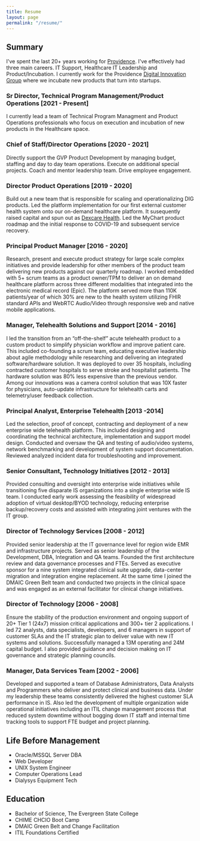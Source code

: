 ```yaml
---
title: Resume
layout: page
permalink: "/resume/"
---
```

## Summary
I've spent the last 20+ years working for [Providence](https://providence.org).  I've effectively had three main careers.  IT Support, Healthcare IT Leadership and Product/Incubation.  I currently work for the Providence [Digital Innovation Group](https://www.providence-dig.org/) where we incubate new products that turn into startups.
### Sr Director, Technical Program Management/Product Operations [2021 - Present]
I currently lead a team of Technical Program Managment and Product Operations professionals who focus on execution and incubation of new products in the Healthcare space.
### Chief of Staff/Director Operations [2020 - 2021]
Directly support the GVP Product Development by managing budget, staffing and day to day team operations.  Execute on additional special projects.  Coach and mentor leadership team.  Drive employee engagement.  
### Director Product Operations [2019 - 2020]
Build out a new team that is responsible for scaling and operationalizing DIG products.  Led the platform implementation for our first external customer health system onto our on-demand healthcare platform.  It susequently raised capital and spun out as [Dexcare Health](https://www.dexcarehealth.com/).  Led the MyChart product roadmap and the initial response to COVID-19 and subsequent service recovery.  
### Principal Product Manager [2016 - 2020]
Research, present and execute product strategy for large scale complex initiatives and provide leadership for other members of the product team delivering new products against our quarterly roadmap.  I worked embedded with 5+ scrum teams as a product owner/TPM to deliver an on demand healthcare platform across three different modalities that integrated into the electronic medical record (Epic).  The platform served more than 110K patients/year of which 30% are new to the health system utilizing FHIR standard APIs and WebRTC Audio/Video through responsive web and native mobile applications.
### Manager, Telehealth Solutions and Support [2014 - 2016]
I led the transition from an “off-the-shelf” acute telehealth product to a custom product to simplify physician workflow and improve patient care.  This included co-founding a scrum team, educating executive leadership about agile methodology while researching and delivering an integrated software/hardware solution.  It was deployed to over 35 hospitals, including contracted customer hospitals to serve stroke and hospitalist patients.  The hardware solution was 80% less expensive than the previous vendor.  Among our innovations was a camera control solution that was 10X faster for physicians, auto-update infrastructure for telehealth carts and telemetry/user feedback collection.
### Principal Analyst, Enterprise Telehealth [2013 -2014]
Led the selection, proof of concept, contracting and deployment of a new enterprise wide telehealth platform.  This included designing and coordinating the technical architecture, implementation and support model design.  Conducted and oversaw the QA and testing of audio/video systems, network benchmarking and development of system support documentation.  Reviewed analyzed incident data for troubleshooting and improvement.  
### Senior Consultant, Technology Initiatives [2012 - 2013]
Provided consulting and oversight into enterprise wide initiatives while transitioning five disparate IS organizations into a single enterprise wide IS team.  I conducted early work assessing the feasibility of widespread adoption of virtual desktop/BYOD technology, reducing enterprise backup/recovery costs and assisted with integrating joint ventures with the IT group.
### Director of Technology Services [2008 - 2012]
Provided senior leadership at the IT governance level for region wide EMR and infrastructure projects.  Served as senior leadership of the Development, DBA, Integration and QA teams.  Founded the first architecture review and data governance processes and FTEs.  Served as executive sponsor for a nine system integrated clinical suite upgrade, data-center migration and integration engine replacement.  At the same time I joined the DMAIC Green Belt team and conducted two projects in the clinical space and was engaged as an external facilitator for clinical change initiatives.
### Director of Technology [2006 - 2008]
Ensure the stability of the production environment and ongoing support of 20+ Tier 1 (24x7) mission critical applications and 300+ tier 2 applications. I led 72 analysts, data specialists, developers, and 6 managers in support of customer SLAs and the IT strategic plan to deliver value with new IT systems and solutions.  Successfully managed a 13M operating and 24M capital budget.  I also provided guidance and decision making on IT governance and strategic planning councils.
### Manager, Data Services Team [2002 - 2006]
Developed and supported a team of Database Administrators, Data Analysts and Programmers who deliver and protect clinical and business data.  Under my leadership these teams consistently delivered the highest customer SLA performance in IS.  Also led the development of multiple organization wide operational initiatives including an ITIL change management process that reduced system downtime without bogging down IT staff and internal time tracking tools to support FTE budget and project planning.
## Life Before Management
* Oracle/MSSQL Server DBA
* Web Developer
* UNIX System Engineer
* Computer Operations Lead
* Dialysys Equipment Tech 
## Education
* Bachelor of Science, The Evergreen State College
* CHIME CHCIO Boot Camp
* DMAIC Green Belt and Change Facilitation
* ITIL Foundations Certified
